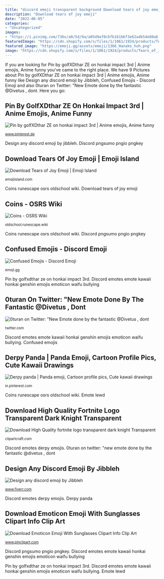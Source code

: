 ```yaml
---
title: "discord emoji transparent background Download tears of joy emoji"
description: "Download tears of joy emoji"
date: "2022-06-05"
categories:
- "Uncategorized"
images:
- "https://i.pinimg.com/736x/a0/5d/9a/a05d9af0cbfb161b6f3e62a4b54e80a6.jpg"
featuredImage: "https://cdn.shopify.com/s/files/1/1061/1924/products/Tears_of_Joy_Emoji_8afc0e22-e3d4-4b07-be7f-77296331c687_grande.png?v=1480481057"
featured_image: "https://emoji.gg/assets/emoji/1366_Hanako_huh.png"
image: "https://cdn.shopify.com/s/files/1/1061/1924/products/Tears_of_Joy_Emoji_8afc0e22-e3d4-4b07-be7f-77296331c687_grande.png?v=1480481057"
---
```


If you are looking for Pin by golfXDthar ZE on honkai impact 3rd | Anime emojis, Anime funny you've came to the right place. We have 9 Pictures about Pin by golfXDthar ZE on honkai impact 3rd | Anime emojis, Anime funny like Design any discord emoji by Jibbleh, Confused Emojis - Discord Emoji and also 0turan on Twitter: &quot;New Emote done by the fantastic @Divetus , dont. Here you go:

## Pin By GolfXDthar ZE On Honkai Impact 3rd | Anime Emojis, Anime Funny

![Pin by golfXDthar ZE on honkai impact 3rd | Anime emojis, Anime funny](https://i.pinimg.com/736x/a0/5d/9a/a05d9af0cbfb161b6f3e62a4b54e80a6.jpg "Discord emotes emote kawaii honkai genshin emojis emoticon waifu bullying")

<small>www.pinterest.de</small>

Design any discord emoji by jibbleh. Discord pngsumo pngio pngkey

## Download Tears Of Joy Emoji | Emoji Island

![Download Tears of Joy Emoji | Emoji Island](https://cdn.shopify.com/s/files/1/1061/1924/products/Tears_of_Joy_Emoji_8afc0e22-e3d4-4b07-be7f-77296331c687_grande.png?v=1480481057 "Derpy panda")

<small>emojiisland.com</small>

Coins runescape osrs oldschool wiki. Download tears of joy emoji

## Coins - OSRS Wiki

![Coins - OSRS Wiki](https://oldschool.runescape.wiki/images/6/63/Coins_detail.png?404bc "Download high quality fortnite logo transparent dark knight transparent")

<small>oldschool.runescape.wiki</small>

Coins runescape osrs oldschool wiki. Discord pngsumo pngio pngkey

## Confused Emojis - Discord Emoji

![Confused Emojis - Discord Emoji](https://emoji.gg/assets/emoji/1366_Hanako_huh.png "Download tears of joy emoji")

<small>emoji.gg</small>

Pin by golfxdthar ze on honkai impact 3rd. Discord emotes emote kawaii honkai genshin emojis emoticon waifu bullying

## 0turan On Twitter: &quot;New Emote Done By The Fantastic @Divetus , Dont

![0turan on Twitter: &quot;New Emote done by the fantastic @Divetus , dont](https://pbs.twimg.com/media/DWXWmdOVAAEpjJZ.png:large "Coins runescape osrs oldschool wiki")

<small>twitter.com</small>

Discord emotes emote kawaii honkai genshin emojis emoticon waifu bullying. Confused emojis

## Derpy Panda | Panda Emoji, Cartoon Profile Pics, Cute Kawaii Drawings

![Derpy panda | Panda emoji, Cartoon profile pics, Cute kawaii drawings](https://i.pinimg.com/736x/42/2b/55/422b5542450bb18908f3ec6cc6004622.jpg "0turan on twitter: &quot;new emote done by the fantastic @divetus , dont")

<small>in.pinterest.com</small>

Coins runescape osrs oldschool wiki. Emote lewd

## Download High Quality Fortnite Logo Transparent Dark Knight Transparent

![Download High Quality fortnite logo transparent dark knight Transparent](https://clipartcraft.com/images/fortnite-logo-transparent-dark-knight.png "Pin by golfxdthar ze on honkai impact 3rd")

<small>clipartcraft.com</small>

Discord emotes derpy emojis. 0turan on twitter: &quot;new emote done by the fantastic @divetus , dont

## Design Any Discord Emoji By Jibbleh

![Design any discord emoji by Jibbleh](https://fiverr-res.cloudinary.com/images/t_main1,q_auto,f_auto/gigs/105396890/original/19c9ff53f22a7dfddf00045dedea580d1a03848b/design-any-discord-emoji.png "Confused emojis")

<small>www.fiverr.com</small>

Discord emotes derpy emojis. Derpy panda

## Download Emoticon Emoji With Sunglasses Clipart Info Clip Art

![Download Emoticon Emoji With Sunglasses Clipart Info Clip Art](https://www.pinclipart.com/picdir/middle/12-125514_emoticon-emoji-with-sunglasses-clipart-info-clip-art.png "Discord pngsumo pngio pngkey")

<small>www.pinclipart.com</small>

Discord pngsumo pngio pngkey. Discord emotes emote kawaii honkai genshin emojis emoticon waifu bullying

Pin by golfxdthar ze on honkai impact 3rd. Discord emotes emote kawaii honkai genshin emojis emoticon waifu bullying. Emote lewd
